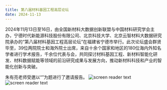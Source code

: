 ```yaml
---
title: 第八届材料基因工程高层论坛
date: 2024-11-13
---
```


2024年11月13日至16日，由全国新材料大数据创新联盟与中国材料研究学会主办，宁德时代新能源科技股份有限公司、北京科技大学、北京云智材料大数据研究院承办的“第八届材料基因工程高层论坛”在福建省宁德市举行。此次论坛盛会群贤毕至，39位两院院士和海外院士出席，来自十余个国家和地区的180位海内外知名学者进行学术报告，千余位代表与会，共同探讨材料基因工程、新材料智能化研发、材料数据赋能等领域的前沿研究成果与发展方向，推动新材料科技和产业的智能化创新与突破。

<!--more-->

朱有亮老师受邀以“”为题进行了邀请报告。
![screen reader text](2024_nd_zhu_1.jpg )
![screen reader text](2024_nd_zhu_2.jpg )